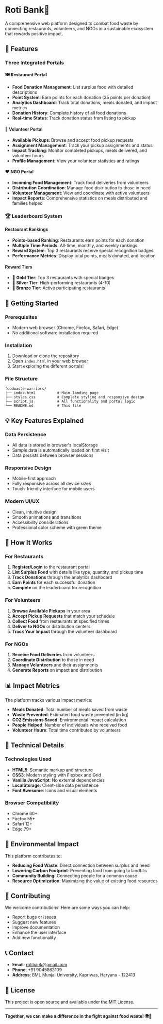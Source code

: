 # Roti Bank🌱

A comprehensive web platform designed to combat food waste by connecting restaurants, volunteers, and NGOs in a sustainable ecosystem that rewards positive impact.

## 🌟 Features

### Three Integrated Portals

#### 🍽️ Restaurant Portal
- **Food Donation Management**: List surplus food with detailed descriptions
- **Point System**: Earn points for each donation (25 points per donation)
- **Analytics Dashboard**: Track total donations, meals donated, and impact metrics
- **Donation History**: Complete history of all food donations
- **Real-time Status**: Track donation status from listing to pickup

#### 🤝 Volunteer Portal
- **Available Pickups**: Browse and accept food pickup requests
- **Assignment Management**: Track your pickup assignments and status
- **Impact Tracking**: Monitor completed pickups, meals delivered, and volunteer hours
- **Profile Management**: View your volunteer statistics and ratings

#### ❤️ NGO Portal
- **Incoming Food Management**: Track food deliveries from volunteers
- **Distribution Coordination**: Manage food distribution to those in need
- **Volunteer Management**: View and coordinate with active volunteers
- **Impact Reports**: Comprehensive statistics on meals distributed and families helped

### 🏆 Leaderboard System

#### Restaurant Rankings
- **Points-based Ranking**: Restaurants earn points for each donation
- **Multiple Time Periods**: All-time, monthly, and weekly rankings
- **Reward System**: Top 3 restaurants receive special recognition badges
- **Performance Metrics**: Display total points, meals donated, and location

#### Reward Tiers
- 🥇 **Gold Tier**: Top 3 restaurants with special badges
- 🥈 **Silver Tier**: High-performing restaurants (4-10)
- 🥉 **Bronze Tier**: Active participating restaurants

## 🚀 Getting Started

### Prerequisites
- Modern web browser (Chrome, Firefox, Safari, Edge)
- No additional software installation required

### Installation
1. Download or clone the repository
2. Open `index.html` in your web browser
3. Start exploring the different portals!

### File Structure
```
foodwaste-warriors/
├── index.html          # Main landing page
├── styles.css          # Complete styling and responsive design
├── script.js           # All functionality and portal logic
└── README.md           # This file
```

## 💡 Key Features Explained

### Data Persistence
- All data is stored in browser's localStorage
- Sample data is automatically loaded on first visit
- Data persists between browser sessions

### Responsive Design
- Mobile-first approach
- Fully responsive across all device sizes
- Touch-friendly interface for mobile users

### Modern UI/UX
- Clean, intuitive design
- Smooth animations and transitions
- Accessibility considerations
- Professional color scheme with green theme

## 🎯 How It Works

### For Restaurants
1. **Register/Login** to the restaurant portal
2. **List Surplus Food** with details like type, quantity, and pickup time
3. **Track Donations** through the analytics dashboard
4. **Earn Points** for each successful donation
5. **Compete** on the leaderboard for recognition

### For Volunteers
1. **Browse Available Pickups** in your area
2. **Accept Pickup Requests** that match your schedule
3. **Collect Food** from restaurants at specified times
4. **Deliver to NGOs** or distribution centers
5. **Track Your Impact** through the volunteer dashboard

### For NGOs
1. **Receive Food Deliveries** from volunteers
2. **Coordinate Distribution** to those in need
3. **Manage Volunteers** and their assignments
4. **Generate Reports** on impact and distribution

## 📊 Impact Metrics

The platform tracks various impact metrics:
- **Meals Donated**: Total number of meals saved from waste
- **Waste Prevented**: Estimated food waste prevented (in kg)
- **CO2 Emissions Saved**: Environmental impact calculation
- **People Helped**: Number of individuals who received food
- **Volunteer Hours**: Total time contributed by volunteers

## 🔧 Technical Details

### Technologies Used
- **HTML5**: Semantic markup and structure
- **CSS3**: Modern styling with Flexbox and Grid
- **Vanilla JavaScript**: No external dependencies
- **LocalStorage**: Client-side data persistence
- **Font Awesome**: Icons and visual elements

### Browser Compatibility
- Chrome 60+
- Firefox 55+
- Safari 12+
- Edge 79+

## 🌱 Environmental Impact

This platform contributes to:
- **Reducing Food Waste**: Direct connection between surplus and need
- **Lowering Carbon Footprint**: Preventing food from going to landfills
- **Community Building**: Connecting people for a common cause
- **Resource Optimization**: Maximizing the value of existing food resources

## 🤝 Contributing

We welcome contributions! Here are some ways you can help:
- Report bugs or issues
- Suggest new features
- Improve documentation
- Enhance the user interface
- Add new functionality

## 📞 Contact

- **Email**: rotibank@gmail.com
- **Phone**: +91 9045863109
- **Address**: BML Munjal University, Kapriwas, Haryana - 122413

## 📄 License

This project is open source and available under the MIT License.

---

**Together, we can make a difference in the fight against food waste! 🌍💚**

